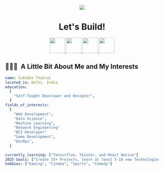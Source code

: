 <p align="center">
  <img src="https://capsule-render.vercel.app/api?type=waving&color=gradient&text=Hi,gng!&height=100&section=header"/>
</p>

<h1 align="center">
  Let's Build!
</h1>

<p align="center">
<a href="https://sukhdevthukral.xyz/">
  <img height="50" src="https://user-images.githubusercontent.com/46517096/166972883-f5f1d88c-0246-4374-88ac-ded0f2cf0699.png"/>
</a>
<a href="https://www.linkedin.com/in/sukhdevthukral/">
  <img height="50" src="https://user-images.githubusercontent.com/46517096/166973395-19676cd8-f8ec-4abf-83ff-da8243505b82.png"/>
</a>
<a href="https://twitter.com/shizzei">
  <img height="50" src="https://user-images.githubusercontent.com/46517096/166974271-91dfa250-d70b-4cb9-8707-f1bda1b708c3.png"/>
</a>
<a href="https://www.instagram.com/sukhdevthukral">
  <img height="50" src="https://user-images.githubusercontent.com/46517096/166974368-9798f39f-1f46-499c-b14e-81f0a3f83a06.png"/>
</a>
</p>
<h2> 👨🏻‍💻 &nbsp;A Little Bit About Me and My Interests</h2>

```yaml
name: Sukhdev Thukral
located_in: Delhi, India
education:
  [
    "Self-Taught Developer and Designer",
  ]
fields_of_interests:
  [
    "Web Development",
    "Data Science",
    "Machine Learning",
    "Network Engineering"
    "BCI Developer"
    "Game Development",
    "DevOps",
  ]
  
currently_learning: ["Tensorflow, Tkinter, and React Native"]
2025 Goals: ["Create 25+ Projects, learn at least 5-10 new Technologies, and improve my Github stats"]
hobbies: ["Gaming", "Cinema", "Sports", "Comedy"]
```

